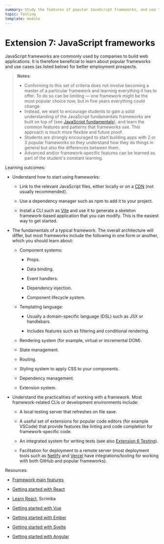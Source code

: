 ```yaml
---
summary: Study the features of popular JavaScript frameworks, and use them to implement common use cases.
topic: Tooling
template: module
---
```


# Extension 7: JavaScript frameworks

JavaScript frameworks are commonly used by companies to build web applications. It is therefore beneficial to learn about popular frameworks and use cases (as listed below) for better employment prospects.

> **Notes**:
>
> - Conforming to this set of criteria does not involve becoming a master of a particular framework and learning everything it has to offer. To do so can be limiting — one framework might be the most popular choice now, but in five years everything could change.
> - Instead, we want to encourage students to gain a solid understanding of the JavaScript fundamentals frameworks are built on top of (see [JavaScript fundamentals](../2-core/6-javascript-fundamentals.md)), and learn the common features and patterns that frameworks use. This approach is much more flexible and future proof.
> - Students are strongly encouraged to start building apps with 2 or 3 popular frameworks so they understand how they do things in general but also the differences between them.
> - Advanced and/or framework-specific features can be learned as part of the student's constant learning.

Learning outcomes:

- Understand how to start using frameworks:

  - Link to the relevant JavaScript files, either locally or on a [CDN](https://developer.mozilla.org/docs/Glossary/CDN) (not usually recommended).

  - Use a dependency manager such as npm to add it to your project.

  - Install a CLI such as [Vite](https://vitejs.dev/) and use it to generate a skeleton framework-based application that you can modify. This is the easiest way to get started.

- The fundamentals of a typical framework. The overall architecture will differ, but most frameworks include the following in one form or another, which you should learn about:

  - Component systems:

    - Props.

    - Data binding.

    - Event handlers.

    - Dependency injection.

    - Component lifecycle system.

  - Templating language:

    - Usually a domain-specific language (DSL) such as JSX or handlebars.

    - Includes features such as filtering and conditional rendering.

  <!-- -->

  - Rendering system (for example, virtual or incremental DOM).

  - State management.

  - Routing.

  - Styling system to apply CSS to your components.

  - Dependency management.

  - Extension system.

<!-- -->

- Understand the practicalities of working with a framework. Most framework-related CLIs or development environments include:

  - A local testing server that refreshes on file save.

  - A useful set of extensions for popular code editors (for example VSCode) that provide features like linting and code completion for framework-specific code.

  - An integrated system for writing tests (see also [Extension 6 Testing](./6-testing.md)).

  - Facilitation for deployment to a remote server (most deployment tools such as [Netlify](https://www.netlify.com/) and [Vercel](https://vercel.com/) have integrations/tooling for working with both GitHub and popular frameworks).

Resources:

- [Framework main features](https://developer.mozilla.org/docs/Learn/Tools_and_testing/Client-side_JavaScript_frameworks/Main_features)

- [Getting started with React](https://developer.mozilla.org/docs/Learn/Tools_and_testing/Client-side_JavaScript_frameworks/React_getting_started)

- [Learn React](https://scrimba.com/learn/learnreact), Scrimba

- [Getting started with Vue](https://developer.mozilla.org/docs/Learn/Tools_and_testing/Client-side_JavaScript_frameworks/Vue_getting_started)

- [Getting started with Ember](https://developer.mozilla.org/docs/Learn/Tools_and_testing/Client-side_JavaScript_frameworks/Ember_getting_started)

- [Getting started with Svelte](https://developer.mozilla.org/docs/Learn/Tools_and_testing/Client-side_JavaScript_frameworks/Svelte_getting_started)

- [Getting started with Angular](https://developer.mozilla.org/docs/Learn/Tools_and_testing/Client-side_JavaScript_frameworks/Angular_getting_started)
